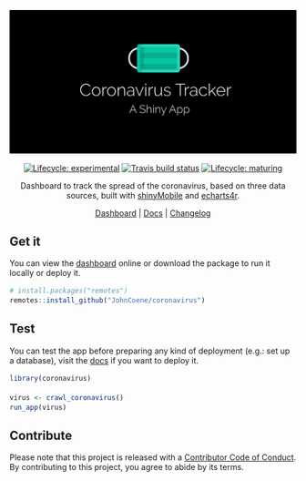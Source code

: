 <div align="center">

![](/inst/app/www/coronavirus.png)

<!-- badges: start -->
[![Lifecycle: experimental](https://img.shields.io/badge/lifecycle-experimental-orange.svg)](https://www.tidyverse.org/lifecycle/#experimental)
[![Travis build status](https://travis-ci.org/JohnCoene/coronavirus.svg?branch=master)](https://travis-ci.org/JohnCoene/coronavirus)
[![Lifecycle: maturing](https://img.shields.io/badge/lifecycle-maturing-blue.svg)](https://www.tidyverse.org/lifecycle/#maturing)
<!-- badges: end -->

Dashboard to track the spread of the coronavirus, based on three data sources, built with [shinyMobile](https://rinterface.github.io/shinyMobile/) and [echarts4r](https://echarts4r.john-coene.com/).

[Dashboard](https://shiny.john-coene.com/coronavirus) | [Docs](https://coronavirus.john-coene.com) | [Changelog](NEWS.md)

</div>

## Get it

You can view the [dashboard](https://shiny.john-coene.com/coronavirus) online or download the package to run it locally or deploy it.

``` r
# install.packages("remotes")
remotes::install_github("JohnCoene/coronavirus")
```

## Test

You can test the app before preparing any kind of deployment (e.g.: set up a database), visit the [docs](https://coronavirus.john-coene.com) if you want to deploy it.

```r
library(coronavirus)

virus <- crawl_coronavirus()
run_app(virus)
```

## Contribute

Please note that this project is released with a [Contributor Code of Conduct](CODE_OF_CONDUCT.md). By contributing to this project, you agree to abide by its terms.
